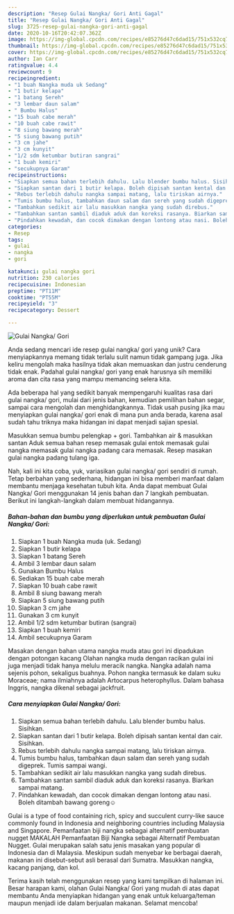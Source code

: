 ```yaml
---
description: "Resep Gulai Nangka/ Gori Anti Gagal"
title: "Resep Gulai Nangka/ Gori Anti Gagal"
slug: 3725-resep-gulai-nangka-gori-anti-gagal
date: 2020-10-16T20:42:07.362Z
image: https://img-global.cpcdn.com/recipes/e85276d47c6dad15/751x532cq70/gulai-nangka-gori-foto-resep-utama.jpg
thumbnail: https://img-global.cpcdn.com/recipes/e85276d47c6dad15/751x532cq70/gulai-nangka-gori-foto-resep-utama.jpg
cover: https://img-global.cpcdn.com/recipes/e85276d47c6dad15/751x532cq70/gulai-nangka-gori-foto-resep-utama.jpg
author: Ian Carr
ratingvalue: 4.4
reviewcount: 9
recipeingredient:
- "1 buah Nangka muda uk Sedang"
- "1 butir kelapa"
- "1 batang Sereh"
- "3 lembar daun salam"
- " Bumbu Halus"
- "15 buah cabe merah"
- "10 buah cabe rawit"
- "8 siung bawang merah"
- "5 siung bawang putih"
- "3 cm jahe"
- "3 cm kunyit"
- "1/2 sdm ketumbar butiran sangrai"
- "1 buah kemiri"
- "secukupnya Garam"
recipeinstructions:
- "Siapkan semua bahan terlebih dahulu. Lalu blender bumbu halus. Sisihkan."
- "Siapkan santan dari 1 butir kelapa. Boleh dipisah santan kental dan cair. Sisihkan."
- "Rebus terlebih dahulu nangka sampai matang, lalu tiriskan airnya."
- "Tumis bumbu halus, tambahkan daun salam dan sereh yang sudah digeprek. Tumis sampai wangi."
- "Tambahkan sedikit air lalu masukkan nangka yang sudah direbus."
- "Tambahkan santan sambil diaduk aduk dan koreksi rasanya. Biarkan sampai matang."
- "Pindahkan kewadah, dan cocok dimakan dengan lontong atau nasi. Boleh ditambah bawang goreng☺️"
categories:
- Resep
tags:
- gulai
- nangka
- gori

katakunci: gulai nangka gori 
nutrition: 230 calories
recipecuisine: Indonesian
preptime: "PT11M"
cooktime: "PT55M"
recipeyield: "3"
recipecategory: Dessert

---
```



![Gulai Nangka/ Gori](https://img-global.cpcdn.com/recipes/e85276d47c6dad15/751x532cq70/gulai-nangka-gori-foto-resep-utama.jpg)

Anda sedang mencari ide resep gulai nangka/ gori yang unik? Cara menyiapkannya memang tidak terlalu sulit namun tidak gampang juga. Jika keliru mengolah maka hasilnya tidak akan memuaskan dan justru cenderung tidak enak. Padahal gulai nangka/ gori yang enak harusnya sih memiliki aroma dan cita rasa yang mampu memancing selera kita.

Ada beberapa hal yang sedikit banyak mempengaruhi kualitas rasa dari gulai nangka/ gori, mulai dari jenis bahan, kemudian pemilihan bahan segar, sampai cara mengolah dan menghidangkannya. Tidak usah pusing jika mau menyiapkan gulai nangka/ gori enak di mana pun anda berada, karena asal sudah tahu triknya maka hidangan ini dapat menjadi sajian spesial.

Masukkan semua bumbu pelengkap + gori. Tambahkan air &amp; masukkan santan Aduk semua bahan resep memasak gulai entok memasak gulai nangka memasak gulai nangka padang cara memasak. Resep masakan gulai nangka padang tulang iga.


Nah, kali ini kita coba, yuk, variasikan gulai nangka/ gori sendiri di rumah. Tetap berbahan yang sederhana, hidangan ini bisa memberi manfaat dalam membantu menjaga kesehatan tubuh kita. Anda dapat membuat Gulai Nangka/ Gori menggunakan 14 jenis bahan dan 7 langkah pembuatan. Berikut ini langkah-langkah dalam membuat hidangannya.

<!--inarticleads1-->

##### Bahan-bahan dan bumbu yang diperlukan untuk pembuatan Gulai Nangka/ Gori:

1. Siapkan 1 buah Nangka muda (uk. Sedang)
1. Siapkan 1 butir kelapa
1. Siapkan 1 batang Sereh
1. Ambil 3 lembar daun salam
1. Gunakan  Bumbu Halus
1. Sediakan 15 buah cabe merah
1. Siapkan 10 buah cabe rawit
1. Ambil 8 siung bawang merah
1. Siapkan 5 siung bawang putih
1. Siapkan 3 cm jahe
1. Gunakan 3 cm kunyit
1. Ambil 1/2 sdm ketumbar butiran (sangrai)
1. Siapkan 1 buah kemiri
1. Ambil secukupnya Garam


Masakan dengan bahan utama nangka muda atau gori ini dipadukan dengan potongan kacang Olahan nangka muda dengan racikan gulai ini juga menjadi tidak hanya melulu meracik nangka. Nangka adalah nama sejenis pohon, sekaligus buahnya. Pohon nangka termasuk ke dalam suku Moraceae; nama ilmiahnya adalah Artocarpus heterophyllus. Dalam bahasa Inggris, nangka dikenal sebagai jackfruit. 

<!--inarticleads2-->

##### Cara menyiapkan Gulai Nangka/ Gori:

1. Siapkan semua bahan terlebih dahulu. Lalu blender bumbu halus. Sisihkan.
1. Siapkan santan dari 1 butir kelapa. Boleh dipisah santan kental dan cair. Sisihkan.
1. Rebus terlebih dahulu nangka sampai matang, lalu tiriskan airnya.
1. Tumis bumbu halus, tambahkan daun salam dan sereh yang sudah digeprek. Tumis sampai wangi.
1. Tambahkan sedikit air lalu masukkan nangka yang sudah direbus.
1. Tambahkan santan sambil diaduk aduk dan koreksi rasanya. Biarkan sampai matang.
1. Pindahkan kewadah, dan cocok dimakan dengan lontong atau nasi. Boleh ditambah bawang goreng☺️


Gulai is a type of food containing rich, spicy and succulent curry-like sauce commonly found in Indonesia and neighboring countries including Malaysia and Singapore. Pemanfaatan biji nangka sebagai alternatif pembuatan nugget MAKALAH Pemanfaatan Biji Nangka sebagai Alternatif Pembuatan Nugget. Gulai merupakan salah satu jenis masakan yang popular di Indonesia dan di Malaysia. Meskipun sudah menyebar ke berbagai daerah, makanan ini disebut-sebut asli berasal dari Sumatra. Masukkan nangka, kacang panjang, dan kol. 

Terima kasih telah menggunakan resep yang kami tampilkan di halaman ini. Besar harapan kami, olahan Gulai Nangka/ Gori yang mudah di atas dapat membantu Anda menyiapkan hidangan yang enak untuk keluarga/teman maupun menjadi ide dalam berjualan makanan. Selamat mencoba!
